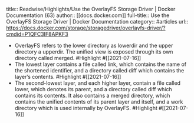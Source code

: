 title:: Readwise/Highlights/Use the OverlayFS Storage Driver | Docker Documentation (63)
author:: [[docs.docker.com]]
full-title:: Use the OverlayFS Storage Driver | Docker Documentation
category:: #articles
url:: https://docs.docker.com/storage/storagedriver/overlayfs-driver/?cmdid=P1QFC3IF8APKF3

- OverlayFS refers to the lower directory as lowerdir and the upper directory a upperdir. The unified view is exposed through its own directory called merged. #Highlight #[[2021-07-16]]
- The lowest layer contains a file called link, which contains the name of the shortened identifier, and a directory called diff which contains the layer’s contents. #Highlight #[[2021-07-16]]
- The second-lowest layer, and each higher layer, contain a file called lower, which denotes its parent, and a directory called diff which contains its contents. It also contains a merged directory, which contains the unified contents of its parent layer and itself, and a work directory which is used internally by OverlayFS. #Highlight #[[2021-07-16]]